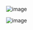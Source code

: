 ![image](https://user-images.githubusercontent.com/85178565/228651753-1583edeb-df5f-4d26-ba99-7d510c487c1c.png)



![image](https://user-images.githubusercontent.com/85178565/228651906-b7e1d67f-fdb0-4697-bb18-bb7b6e542365.png)


